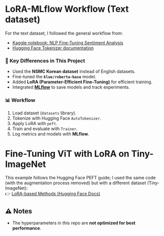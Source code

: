  # LoRA-MLflow Workflow (Text dataset)

For the text dataset, I followed the general workflow from:  
- [Kaggle notebook: NLP Fine-Tuning Sentiment Analysis](https://www.kaggle.com/code/yannicksteph/nlp-fine-tuning-sentiment-analysis)  
- [Hugging Face Tokenizer documentation](https://huggingface.co/docs/transformers/en/main_classes/tokenizer)  

### 🔧 Key Differences in This Project
- Used the **NSMC Korean dataset** instead of English datasets.  
- Fine-tuned the **`klue/roberta-base`** model.  
- Added **LoRA (Parameter-Efficient Fine-Tuning)** for efficient training.  
- Integrated [**MLflow**](https://mlflow.org/docs/latest/) to save models and track experiments.  

### 📊 Workflow
1. Load dataset (`datasets` library).  
2. Tokenize with Hugging Face `AutoTokenizer`.  
3. Apply LoRA with `peft`.  
4. Train and evaluate with `Trainer`.  
5. Log metrics and models with **MLflow**.


#  Fine-Tuning ViT with LoRA on Tiny-ImageNet

This example follows the Hugging Face PEFT guide; I used the same code (with the augmentation process removed) but with a different dataset (Tiny-ImageNet):  
👉 [LoRA-based Methods (Hugging Face Docs)](https://huggingface.co/docs/peft/en/task_guides/lora_based_methods)



## ⚠️ Notes

- The hyperparameters in this repo are **not optimized for best performance**.  
